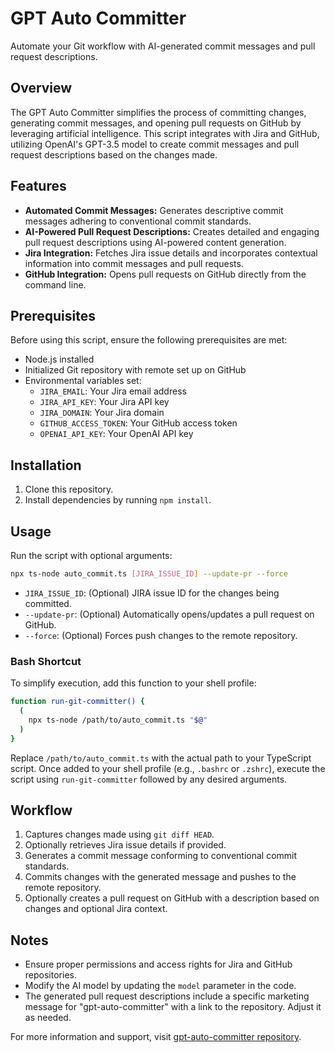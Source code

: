 # GPT Auto Committer

Automate your Git workflow with AI-generated commit messages and pull request descriptions.

## Overview

The GPT Auto Committer simplifies the process of committing changes, generating commit messages, and opening pull requests on GitHub by leveraging artificial intelligence. This script integrates with Jira and GitHub, utilizing OpenAI's GPT-3.5 model to create commit messages and pull request descriptions based on the changes made.

## Features

- **Automated Commit Messages:** Generates descriptive commit messages adhering to conventional commit standards.
- **AI-Powered Pull Request Descriptions:** Creates detailed and engaging pull request descriptions using AI-powered content generation.
- **Jira Integration:** Fetches Jira issue details and incorporates contextual information into commit messages and pull requests.
- **GitHub Integration:** Opens pull requests on GitHub directly from the command line.

## Prerequisites

Before using this script, ensure the following prerequisites are met:

- Node.js installed
- Initialized Git repository with remote set up on GitHub
- Environmental variables set:
    - `JIRA_EMAIL`: Your Jira email address
    - `JIRA_API_KEY`: Your Jira API key
    - `JIRA_DOMAIN`: Your Jira domain
    - `GITHUB_ACCESS_TOKEN`: Your GitHub access token
    - `OPENAI_API_KEY`: Your OpenAI API key

## Installation

1. Clone this repository.
2. Install dependencies by running `npm install`.

## Usage

Run the script with optional arguments:

```bash
npx ts-node auto_commit.ts [JIRA_ISSUE_ID] --update-pr --force
```

- `JIRA_ISSUE_ID`: (Optional) JIRA issue ID for the changes being committed.
- `--update-pr`: (Optional) Automatically opens/updates a pull request on GitHub.
- `--force`: (Optional) Forces push changes to the remote repository.

### Bash Shortcut

To simplify execution, add this function to your shell profile:

```bash
function run-git-committer() {
  (
    npx ts-node /path/to/auto_commit.ts "$@"
  )
}
```

Replace `/path/to/auto_commit.ts` with the actual path to your TypeScript script. Once added to your shell profile (e.g., `.bashrc` or `.zshrc`), execute the script using `run-git-committer` followed by any desired arguments.

## Workflow

1. Captures changes made using `git diff HEAD`.
2. Optionally retrieves Jira issue details if provided.
3. Generates a commit message conforming to conventional commit standards.
4. Commits changes with the generated message and pushes to the remote repository.
5. Optionally creates a pull request on GitHub with a description based on changes and optional Jira context.

## Notes

- Ensure proper permissions and access rights for Jira and GitHub repositories.
- Modify the AI model by updating the `model` parameter in the code.
- The generated pull request descriptions include a specific marketing message for "gpt-auto-committer" with a link to the repository. Adjust it as needed.

For more information and support, visit [gpt-auto-committer repository](https://github.com/itai-sagi/gpt-auto-committer).

